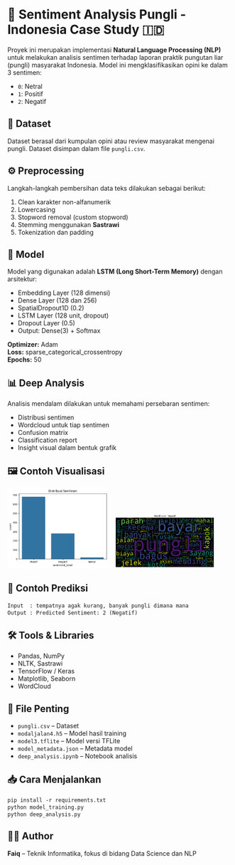 <h1>🚨 Sentiment Analysis Pungli - Indonesia Case Study 🇮🇩</h1>

<p>Proyek ini merupakan implementasi <strong>Natural Language Processing (NLP)</strong> untuk melakukan analisis sentimen terhadap laporan praktik pungutan liar (pungli) masyarakat Indonesia. Model ini mengklasifikasikan opini ke dalam 3 sentimen:</p>

<ul>
  <li><code>0</code>: Netral</li>
  <li><code>1</code>: Positif</li>
  <li><code>2</code>: Negatif</li>
</ul>

<h2>📁 Dataset</h2>
<p>Dataset berasal dari kumpulan opini atau review masyarakat mengenai pungli. Dataset disimpan dalam file <code>pungli.csv</code>.</p>

<h2>⚙️ Preprocessing</h2>
<p>Langkah-langkah pembersihan data teks dilakukan sebagai berikut:</p>
<ol>
  <li>Clean karakter non-alfanumerik</li>
  <li>Lowercasing</li>
  <li>Stopword removal (custom stopword)</li>
  <li>Stemming menggunakan <strong>Sastrawi</strong></li>
  <li>Tokenization dan padding</li>
</ol>

<h2>🧠 Model</h2>
<p>Model yang digunakan adalah <strong>LSTM (Long Short-Term Memory)</strong> dengan arsitektur:</p>
<ul>
  <li>Embedding Layer (128 dimensi)</li>
  <li>Dense Layer (128 dan 256)</li>
  <li>SpatialDropout1D (0.2)</li>
  <li>LSTM Layer (128 unit, dropout)</li>
  <li>Dropout Layer (0.5)</li>
  <li>Output: Dense(3) + Softmax</li>
</ul>

<p><strong>Optimizer:</strong> Adam<br>
<strong>Loss:</strong> sparse_categorical_crossentropy<br>
<strong>Epochs:</strong> 50</p>

<h2>📊 Deep Analysis</h2>
<p>Analisis mendalam dilakukan untuk memahami persebaran sentimen:</p>
<ul>
  <li>Distribusi sentimen</li>
  <li>Wordcloud untuk tiap sentimen</li>
  <li>Confusion matrix</li>
  <li>Classification report</li>
  <li>Insight visual dalam bentuk grafik</li>
</ul>

<h2>🖼️ Contoh Visualisasi</h2>
<img src="images/download (36).png" width="45%" style="margin-right:10px;" />
<img src="images/download (37).png" width="45%" />

<h2>🧪 Contoh Prediksi</h2>
<pre><code>Input  : tempatnya agak kurang, banyak pungli dimana mana
Output : Predicted Sentiment: 2 (Negatif)</code></pre>

<h2>🛠️ Tools & Libraries</h2>
<ul>
  <li>Pandas, NumPy</li>
  <li>NLTK, Sastrawi</li>
  <li>TensorFlow / Keras</li>
  <li>Matplotlib, Seaborn</li>
  <li>WordCloud</li>
</ul>

<h2>💾 File Penting</h2>
<ul>
  <li><code>pungli.csv</code> – Dataset</li>
  <li><code>modaljalan4.h5</code> – Model hasil training</li>
  <li><code>model3.tflite</code> – Model versi TFLite</li>
  <li><code>model_metadata.json</code> – Metadata model</li>
  <li><code>deep_analysis.ipynb</code> – Notebook analisis</li>
</ul>

<h2>📥 Cara Menjalankan</h2>
<pre><code>pip install -r requirements.txt
python model_training.py
python deep_analysis.py
</code></pre>

<h2>👨‍💻 Author</h2>
<p><strong>Faiq</strong> – Teknik Informatika, fokus di bidang Data Science dan NLP</p>
